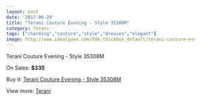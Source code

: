 ```yaml
---
layout: post
date: '2017-06-29'
title: "Terani Couture Evening - Style 35308M"
category: Terani
tags: ["charming","couture","style","dresses","elegant"]
image: http://www.idealgown.com/596-thickbox_default/terani-couture-evening-style-35308m.jpg
---
```

Terani Couture Evening - Style 35308M

On Sales: **$335**
<a href="https://www.idealgown.com/en/terani/235-terani-couture-evening-style-35308m.html"><amp-img layout="responsive" width="600" height="600" src="//www.idealgown.com/596-thickbox_default/terani-couture-evening-style-35308m.jpg" alt="Terani Couture Evening - Style 35308M 0" /></a>

Buy it: [Terani Couture Evening - Style 35308M](https://www.idealgown.com/en/terani/235-terani-couture-evening-style-35308m.html "Terani Couture Evening - Style 35308M")

View more: [Terani](https://www.idealgown.com/en/4-terani "Terani")
